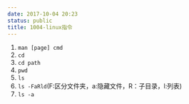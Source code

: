 ```yaml
---
date: 2017-10-04 20:23
status: public
title: 1004-linux指令
---
```


1. `man [page] cmd`
1. `cd`
1. `cd path`
1. `pwd`
1. `ls`
1. `ls -FaRld`(F:区分文件夹，a:隐藏文件，R：子目录，l:列表)
1. `ls -a`